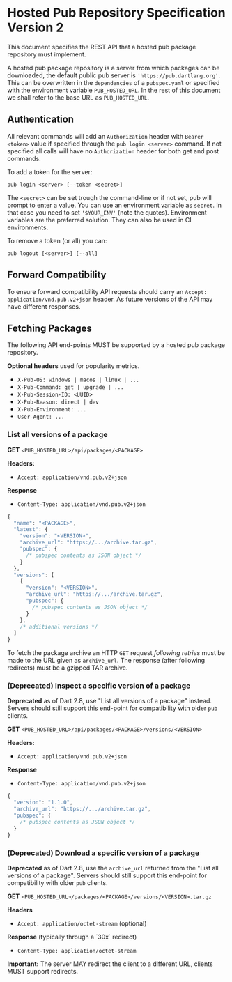 # Hosted Pub Repository Specification Version 2

This document specifies the REST API that a hosted pub package repository must
implement.

A hosted pub package repository is a server from which packages can be
downloaded, the default public pub server is `'https://pub.dartlang.org'`.
This can be overwritten in the `dependencies` of a `pubspec.yaml` or specified
with the environment variable `PUB_HOSTED_URL`. In the rest of this document we
shall refer to the base URL as `PUB_HOSTED_URL`.

## Authentication

All relevant commands will add an `Authorization` header with `Bearer <token>` value if
specified through the `pub login <server>` command. If not specified all calls will have
no `Authorization` header for both get and post commands.

To add a token for the server:

`pub login <server> [--token <secret>]`

The `<secret>` can be set trough the command-line or if not set, pub will prompt to enter a value.
You can use an environment variable as `secret`. In that case you need to set `'$YOUR_ENV'` (note the quotes).
Environment variables are the preferred solution. They can also be used in CI environments.

To remove a token (or all) you can:

`pub logout [<server>] [--all]`

## Forward Compatibility

To ensure forward compatibility API requests should carry an
`Accept: application/vnd.pub.v2+json` header. As future versions of the API
may have different responses.

## Fetching Packages

The following API end-points MUST be supported by a hosted pub package
repository.

**Optional headers** used for popularity metrics.

- `X-Pub-OS: windows | macos | linux | ...`
- `X-Pub-Command: get | upgrade | ...`
- `X-Pub-Session-ID: <UUID>`
- `X-Pub-Reason: direct | dev`
- `X-Pub-Environment: ...`
- `User-Agent: ...`

### List all versions of a package

**GET** `<PUB_HOSTED_URL>/api/packages/<PACKAGE>`

**Headers:**

- `Accept: application/vnd.pub.v2+json`

**Response**

- `Content-Type: application/vnd.pub.v2+json`

```js
{
  "name": "<PACKAGE>",
  "latest": {
    "version": "<VERSION>",
    "archive_url": "https://.../archive.tar.gz",
    "pubspec": {
      /* pubspec contents as JSON object */
    }
  },
  "versions": [
    {
      "version": "<VERSION>",
      "archive_url": "https://.../archive.tar.gz",
      "pubspec": {
        /* pubspec contents as JSON object */
      }
    },
    /* additional versions */
  ]
}
```

To fetch the package archive an HTTP `GET` request _following retries_ must be
made to the URL given as `archive_url`. The response (after following redirects)
must be a gzipped TAR archive.

### (Deprecated) Inspect a specific version of a package

**Deprecated** as of Dart 2.8, use "List all versions of a package" instead.
Servers should still support this end-point for compatibility with older `pub` clients.

**GET** `<PUB_HOSTED_URL>/api/packages/<PACKAGE>/versions/<VERSION>`

**Headers:**

- `Accept: application/vnd.pub.v2+json`

**Response**

- `Content-Type: application/vnd.pub.v2+json`

```js
{
  "version": "1.1.0",
  "archive_url": "https://.../archive.tar.gz",
  "pubspec": {
    /* pubspec contents as JSON object */
  }
}
```

### (Deprecated) Download a specific version of a package

**Deprecated** as of Dart 2.8, use the `archive_url` returned from the "List all versions of a package".
Servers should still support this end-point for compatibility with older `pub` clients.

**GET** `<PUB_HOSTED_URL>/packages/<PACKAGE>/versions/<VERSION>.tar.gz`

**Headers**

- `Accept: application/octet-stream` (optional)

**Response** (typically through a ´30x` redirect)

- `Content-Type: application/octet-stream`

**Important:** The server MAY redirect the client to a different URL, clients
MUST support redirects.
